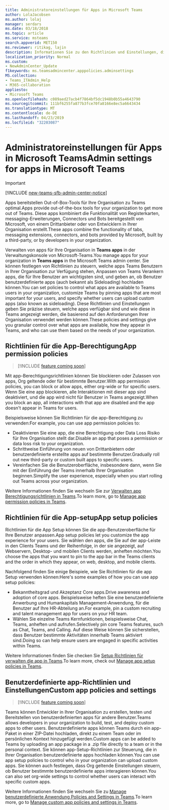 ```yaml
---
title: Administratoreinstellungen für Apps in Microsoft Teams
author: LolaJacobsen
ms.author: lolaj
manager: serdars
ms.date: 03/18/2018
ms.topic: article
ms.service: msteams
search.appverid: MET150
ms.reviewer: ritikag, lajin
description: Informationen Sie zu den Richtlinien und Einstellungen, die Sie zum Verwalten von apps für Ihre Organisation im Microsoft-Teams verwenden können.
localization_priority: Normal
ms.custom:
- NewAdminCenter_Update
f1keywords: ms.teamsadmincenter.apppolicies.adminsettings
MS.collection:
- Teams_ITAdmin_Help
- M365-collaboration
appliesto:
- Microsoft Teams
ms.openlocfilehash: c089aed27acb4f7864bf5dc1948b0b55a4643790
ms.sourcegitcommit: 111bf6255fa877b3fce70fa8166e8ec5a6643434
ms.translationtype: MT
ms.contentlocale: de-DE
ms.lasthandoff: 04/23/2019
ms.locfileid: "32203087"
---
```

<a name="admin-settings-for-apps-in-microsoft-teams"></a><span data-ttu-id="0bfcd-103">Administratoreinstellungen für Apps in Microsoft Teams</span><span class="sxs-lookup"><span data-stu-id="0bfcd-103">Admin settings for apps in Microsoft Teams</span></span>
==========================================
> [!IMPORTANT]
> [!INCLUDE [new-teams-sfb-admin-center-notice](includes/new-teams-sfb-admin-center-notice.md)]

<span data-ttu-id="0bfcd-104">Apps bereitstellen Out-of-Box-Tools für Ihre Organisation zu Teams optimal.</span><span class="sxs-lookup"><span data-stu-id="0bfcd-104">Apps provide out-of-the-box tools for your organization to get more out of Teams.</span></span> <span data-ttu-id="0bfcd-105">Diese apps kombiniert die Funktionalität von Registerkarten, messaging-Erweiterungen, Connectors und Bots bereitgestellt von Microsoft, von einem Drittanbieter oder von Entwicklern in Ihrer Organisation erstellt.</span><span class="sxs-lookup"><span data-stu-id="0bfcd-105">These apps combine the functionality of tabs, messaging extensions, connectors, and bots provided by Microsoft, built by a third-party, or by developers in your organization.</span></span>

<span data-ttu-id="0bfcd-106">Verwalten von apps für Ihre Organisation in **Teams apps** in der Verwaltungskonsole von Microsoft-Teams.</span><span class="sxs-lookup"><span data-stu-id="0bfcd-106">You manage apps for your organization in **Teams apps** in the Microsoft Teams admin center.</span></span> <span data-ttu-id="0bfcd-107">Sie können festlegen von Richtlinien zu steuern, welche apps Teams Benutzern in Ihrer Organisation zur Verfügung stehen, Anpassen von Teams Verankern apps, die für Ihre Benutzer am wichtigsten sind, und geben an, ob Benutzer benutzerdefinierte apps (auch bekannt als Sideloading) hochladen können.</span><span class="sxs-lookup"><span data-stu-id="0bfcd-107">You can set policies to control what apps are available to Teams users in your organization, customize Teams by pinning apps that are most important for your users, and specify whether users can upload custom apps (also known as sideloading).</span></span> <span data-ttu-id="0bfcd-108">Diese Richtlinien und Einstellungen geben Sie präzise steuern, welche apps verfügbar sind und wie diese in Teams angezeigt werden, die basierend auf den Anforderungen Ihrer Organisation verwendet werden können.</span><span class="sxs-lookup"><span data-stu-id="0bfcd-108">These policies and settings give you granular control over what apps are available, how they appear in Teams, and who can use them based on the needs of your organization.</span></span>

## <a name="app-permission-policies"></a><span data-ttu-id="0bfcd-109">Richtlinien für die App-Berechtigung</span><span class="sxs-lookup"><span data-stu-id="0bfcd-109">App permission policies</span></span>

> [!INCLUDE [feature coming soon](includes/new-feature-coming-soon-section.md)]

<span data-ttu-id="0bfcd-110">Mit app-Berechtigungsrichtlinien können Sie blockieren oder Zulassen von apps, Org geltende oder für bestimmte Benutzer.</span><span class="sxs-lookup"><span data-stu-id="0bfcd-110">With app permission policies, you can block or allow apps, either org-wide or for specific users.</span></span>  <span data-ttu-id="0bfcd-111">Wenn Sie eine app blockieren, alle Interaktionen mit dieser app sind deaktiviert, und die app wird nicht für Benutzer in Teams angezeigt.</span><span class="sxs-lookup"><span data-stu-id="0bfcd-111">When you block an app, all interactions with that app are disabled and the app doesn't appear in Teams for users.</span></span>

<span data-ttu-id="0bfcd-112">Beispielsweise können Sie Richtlinien für die app-Berechtigung zu verwenden:</span><span class="sxs-lookup"><span data-stu-id="0bfcd-112">For example, you can use app permission policies to:</span></span>

- <span data-ttu-id="0bfcd-113">Deaktivieren Sie eine app, die eine Berechtigung oder Data Loss Risiko für Ihre Organisation stellt dar.</span><span class="sxs-lookup"><span data-stu-id="0bfcd-113">Disable an app that poses a permission or data loss risk to your organization.</span></span>
- <span data-ttu-id="0bfcd-114">Schrittweise Einführung von neuen von Drittanbietern oder benutzerdefinierte erstellte apps auf bestimmte Benutzer.</span><span class="sxs-lookup"><span data-stu-id="0bfcd-114">Gradually roll out new third-party or custom built apps to specific users.</span></span>
- <span data-ttu-id="0bfcd-115">Vereinfachen Sie die Benutzeroberfläche, insbesondere dann, wenn Sie mit der Einführung der Teams innerhalb Ihrer Organisation beginnen.</span><span class="sxs-lookup"><span data-stu-id="0bfcd-115">Simplify the user experience, especially when you start rolling out Teams across your organization.</span></span>

<span data-ttu-id="0bfcd-116">Weitere Informationen finden Sie wechseln Sie zur [Verwalten app Berechtigungsrichtlinien in Teams](teams-app-permission-policies.md).</span><span class="sxs-lookup"><span data-stu-id="0bfcd-116">To learn more, go to [Manage app permission policies in Teams](teams-app-permission-policies.md).</span></span>

## <a name="app-setup-policies"></a><span data-ttu-id="0bfcd-117">Richtlinien für die App-setup</span><span class="sxs-lookup"><span data-stu-id="0bfcd-117">App setup policies</span></span>

<span data-ttu-id="0bfcd-118">Richtlinien für die App Setup können Sie die app-Benutzeroberfläche für Ihre Benutzer anpassen.</span><span class="sxs-lookup"><span data-stu-id="0bfcd-118">App setup policies let you customize the app experience for your users.</span></span> <span data-ttu-id="0bfcd-119">Sie wählen den apps, die Sie auf der app-Leiste in den Clients Teams und der Reihenfolge, in der sie angezeigt, auf Webservern, Desktop- und mobilen Clients werden, anheften möchten.</span><span class="sxs-lookup"><span data-stu-id="0bfcd-119">You choose the apps that you want to pin to the app bar in the Teams clients and the order in which they appear, on web, desktop, and mobile clients.</span></span>

<span data-ttu-id="0bfcd-120">Nachfolgend finden Sie einige Beispiele, wie Sie Richtlinien für die app Setup verwenden können:</span><span class="sxs-lookup"><span data-stu-id="0bfcd-120">Here's some examples of how you can use app setup policies:</span></span>
- <span data-ttu-id="0bfcd-121">Bekanntheitsgrad und Akzeptanz Core apps.</span><span class="sxs-lookup"><span data-stu-id="0bfcd-121">Drive awareness and adoption of core apps.</span></span> <span data-ttu-id="0bfcd-122">Beispielsweise heften Sie eine benutzerdefinierte Anwerbung und Humankapitals Management-Anwendung, für die Benutzer auf Ihre HR-Abteilung an.</span><span class="sxs-lookup"><span data-stu-id="0bfcd-122">For example, pin a custom recruiting and talent management app for users on your HR team.</span></span>
- <span data-ttu-id="0bfcd-123">Wählen Sie einzelne Teams Kernfunktionen, beispielsweise Chat, Teams, anheften und aufrufen.</span><span class="sxs-lookup"><span data-stu-id="0bfcd-123">Selectively pin core Teams features, such as Chat, Teams, and Calling.</span></span> <span data-ttu-id="0bfcd-124">Auf diese Weise können Sie sicherstellen, dass Benutzer bestimmte Aktivitäten innerhalb Teams aktiviert sind.</span><span class="sxs-lookup"><span data-stu-id="0bfcd-124">Doing so can help ensure users are engaged in specific activities within Teams.</span></span>

<span data-ttu-id="0bfcd-125">Weitere Informationen finden Sie checken Sie [Setup Richtlinien für verwalten die app in Teams](teams-app-setup-policies.md).</span><span class="sxs-lookup"><span data-stu-id="0bfcd-125">To learn more, check out [Manage app setup policies in Teams](teams-app-setup-policies.md).</span></span>

## <a name="custom-app-policies-and-settings"></a><span data-ttu-id="0bfcd-126">Benutzerdefinierte app-Richtlinien und Einstellungen</span><span class="sxs-lookup"><span data-stu-id="0bfcd-126">Custom app policies and settings</span></span>

> [!INCLUDE [feature coming soon](includes/new-feature-coming-soon-section.md)]

<span data-ttu-id="0bfcd-127">Teams können Entwickler in Ihrer Organisation zu erstellen, testen und Bereitstellen von benutzerdefinierten apps für andere Benutzer.</span><span class="sxs-lookup"><span data-stu-id="0bfcd-127">Teams allows developers in your organization to build, test, and deploy custom apps to other users.</span></span> <span data-ttu-id="0bfcd-128">Benutzerdefinierte apps können Teams durch ein app-Paket in einer ZIP-Datei hochladen, direkt zu einem Team oder im persönlichen Kontext hinzugefügt werden.</span><span class="sxs-lookup"><span data-stu-id="0bfcd-128">Custom apps can be added to Teams by uploading an app package in a .zip file directly to a team or in the personal context.</span></span> <span data-ttu-id="0bfcd-129">Sie können app-Setup-Richtlinien zur Steuerung, die in Ihrer Organisation benutzerdefinierte apps hochladen können.</span><span class="sxs-lookup"><span data-stu-id="0bfcd-129">You can use app setup policies to control who in your organization can upload custom apps.</span></span> <span data-ttu-id="0bfcd-130">Sie können auch festlegen, dass Org geltende Einstellungen steuern, ob Benutzer bestimmte benutzerdefinierte apps interagieren können.</span><span class="sxs-lookup"><span data-stu-id="0bfcd-130">You can also set org-wide settings to control whether users can interact with specific custom  apps.</span></span>

<span data-ttu-id="0bfcd-131">Weitere Informationen finden Sie wechseln Sie zu [Manage benutzerdefinierte Anwendung Policies and Settings in Teams](teams-custom-app-policies-and-settings.md).</span><span class="sxs-lookup"><span data-stu-id="0bfcd-131">To learn more, go to [Manage custom app policies and settings in Teams](teams-custom-app-policies-and-settings.md).</span></span>